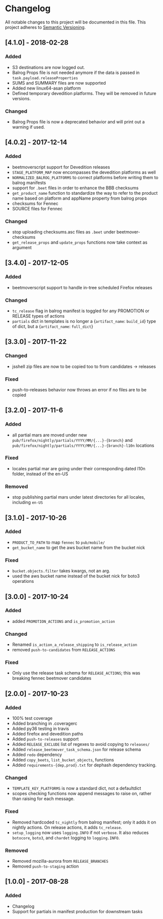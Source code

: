 # Changelog
All notable changes to this project will be documented in this file.
This project adheres to [Semantic Versioning](http://semver.org/).

## [4.1.0] - 2018-02-28

### Added
- S3 destinations are now logged out.
- Balrog Props file is not needed anymore if the data is passed in `task.payload.releaseProperties`
- SUMS and SUMMARY files are now supported
- Added new linux64-asan platform
- Defined temporary devedition platforms. They will be removed in future versions.

### Changed
- Balrog Props file is now a deprecated behavior and will print out a warning if used.

## [4.0.2] - 2017-12-14

### Added
- beetmoverscript support for Devedition releases
- `STAGE_PLATFORM_MAP` now encompasses the devedition platforms as well
- `NORMALIZED_BALROG_PLATFORMS` to correct platforms before writing them to balrog manifests
- support for `.beet` files in order to enhance the BBB checksums
- `get_product_name` function to standardize the way to refer to the product name based on platform and appName property from balrog props
- checksums for Fennec
- SOURCE files for Fennec

### Changed
- stop uploading checksums.asc files as `.beet`  under beetmover-checksums
- `get_release_props` and `update_props`  functions now take context as argument

## [3.4.0] - 2017-12-05
### Added
- beetmoverscript support to handle in-tree scheduled Firefox releases

### Changed
- `tc_release` flag in balrog manifest is toggled for any PROMOTION or RELEASE types of actions
- `partials` dict in templates is no longer a {`artifact_name`: `build_id`} type of dict, but a {`artifact_name`: `full_dict`}

## [3.3.0] - 2017-11-22
### Changed
- jsshell zip files are now to be copied too to from candidates -> releases

### Fixed
- push-to-releases behavior now throws an error if no files are to be copied

## [3.2.0] - 2017-11-6
### Added
- all partial mars are moved under new `pub/firefox/nightly/partials/YYYY/MM/{...}-{branch}` and `pub/firefox/nightly/partials/YYYY/MM/{...}-{branch}-l10n` locations

### Fixed
- locales partial mar are going under their corresponding dated l10n folder, instead of the en-US

### Removed
- stop publishing partial mars under latest directories for all locales, including `en-US`

## [3.1.0] - 2017-10-26
### Added
- `PRODUCT_TO_PATH` to map `fennec` to `pub/mobile/`
- `get_bucket_name` to get the aws bucket name from the bucket nick

### Fixed
- `bucket.objects.filter` takes kwargs, not an arg.
- used the aws bucket name instead of the bucket nick for boto3 operations

## [3.0.0] - 2017-10-24
### Added
- added `PROMOTION_ACTIONS` and `is_promotion_action`

### Changed
- Renamed `is_action_a_release_shipping` to `is_release_action`
- removed `push-to-candidates` from `RELEASE_ACTIONS`

### Fixed
- Only use the release task schema for `RELEASE_ACTIONS`; this was breaking fennec beetmover candidates

## [2.0.0] - 2017-10-23
### Added
- 100% test coverage
- Added branching in .coveragerc
- Added py36 testing in travis
- Added firefox and devedition paths
- Added `push-to-releases` support
- Added `RELEASE_EXCLUDE` list of regexes to avoid copying to `releases/`
- Added `release_beetmover_task_schema.json` for release schema
- Added `redo` dependency
- Added `copy_beets`, `list_bucket_objects`, functions
- Added `requirements-{dep,prod}.txt` for dephash dependency tracking.

### Changed
- `TEMPLATE_KEY_PLATFORMS` is now a standard dict, not a defaultdict
- scopes checking functions now append messages to raise on, rather than raising for each message.

### Fixed
- Removed hardcoded `tc_nightly` from balrog manifest; only it adds it on nightly actions. On release actions, it adds `tc_release`.
- `setup_logging` now uses `logging.INFO` if not `verbose`. It also reduces `botocore`, `boto3`, and `chardet` logging to `logging.INFO`.

### Removed
- Removed mozilla-aurora from `RELEASE_BRANCHES`
- Removed `push-to-staging` action

## [1.0.0] - 2017-08-28
### Added
- Changelog
- Support for partials in manifest production for downstream tasks
